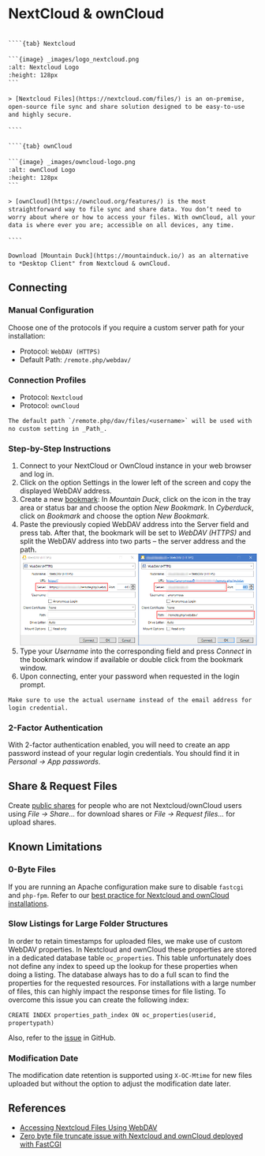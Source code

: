 NextCloud & ownCloud
====

`````{tabs}

````{tab} Nextcloud

```{image} _images/logo_nextcloud.png
:alt: Nextcloud Logo
:height: 128px
```

> [Nextcloud Files](https://nextcloud.com/files/) is an on-premise, open-source file sync and share solution designed to be easy-to-use and highly secure.

````

````{tab} ownCloud

```{image} _images/owncloud-logo.png
:alt: ownCloud Logo
:height: 128px
```

> [ownCloud](https://owncloud.org/features/) is the most straightforward way to file sync and share data. You don’t need to worry about where or how to access your files. With ownCloud, all your data is where ever you are; accessible on all devices, any time.

````

`````

```{tip}
Download [Mountain Duck](https://mountainduck.io/) as an alternative to *Desktop Client" from Nextcloud & ownCloud.
```

## Connecting

### Manual Configuration

Choose one of the protocols if you require a custom server path for your installation:

- Protocol: `WebDAV (HTTPS)`
- Default Path: `/remote.php/webdav/`

### Connection Profiles

- Protocol: `Nextcloud` 
- Protocol: `ownCloud`

```{tip}
The default path `/remote.php/dav/files/<username>` will be used with no custom setting in _Path_.
```

### Step-by-Step Instructions

1. Connect to your NextCloud or OwnCloud instance in your web browser and log in.
2. Click on the option Settings in the lower left of the screen and copy the displayed WebDAV address.
3. Create a new [bookmark](../../cyberduck/bookmarks.md):
In *Mountain Duck*, click on the icon in the tray area or status bar and choose the option *New Bookmark*.
In *Cyberduck*, click on *Bookmark* and choose the option *New Bookmark*.
4. Paste the previously copied WebDAV address into the Server field and press tab. After that, the bookmark will be set to *WebDAV (HTTPS)* and split the WebDAV address into two parts – the server address and the path.
![Nextcloud Bookmark Window](_images/NextCloud_Bookmark_Window.png)
5. Type your *Username* into the corresponding field and press *Connect* in the bookmark window if available or double click from the bookmark window.
6. Upon connecting, enter your password when requested in the login prompt.

```{warning}
Make sure to use the actual username instead of the email address for login credential.
```

### 2-Factor Authentication

With 2-factor authentication enabled, you will need to create an app password instead of your regular login credentials. You should find it in *Personal → App passwords*.

## Share & Request Files

Create [public shares](../../cyberduck/share.md#nextcloud--owncloud) for people who are not Nextcloud/ownCloud users using *File → Share…* for download shares or *File → Request files…* for upload shares.

## Known Limitations

### 0-Byte Files

If you are running an Apache configuration make sure to disable `fastcgi` and `php-fpm`. Refer to our [best practice for Nextcloud and ownCloud installations](../../mountainduck/issues/fastcgi.md).

### Slow Listings for Large Folder Structures

In order to retain timestamps for uploaded files, we make use of custom WebDAV properties. In Nextcloud and ownCloud these properties are stored in a dedicated database table `oc_properties`. This table unfortunately does not define any index to speed up the lookup for these properties when doing a listing. The database always has to do a full scan to find the properties for the requested resources. For installations with a large number of files, this can highly impact the response times for file listing. To overcome this issue you can create the following index:

	CREATE INDEX properties_path_index ON oc_properties(userid, propertypath)

Also, refer to the [issue](https://github.com/nextcloud/server/issues/8962) in GitHub.

### Modification Date

The modification date retention is supported using `X-OC-Mtime` for new files uploaded but without the option to adjust the modification date later.

## References

- [Accessing Nextcloud Files Using WebDAV](https://docs.nextcloud.com/server/13/user_manual/files/access_webdav.html)
- [Zero byte file truncate issue with Nextcloud and ownCloud deployed with FastCGI](../../mountainduck/issues/fastcgi.md)
